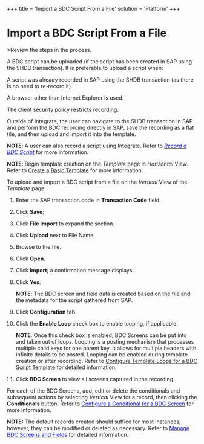 +++
title = 'Import a BDC Script From a File'
solution = 'Platform'
+++

# Import a BDC Script From a File

<span id="Post Data using a BDC Script Steps" class="popUpLink">\>Review
the steps in the process. </span>

A BDC script can be uploaded (if the script has been created in SAP
using the SHDB transaction). It is preferable to upload a script when:

A script was already recorded in SAP using the SHDB transaction (as
there is no need to re-record it).

A browser other than Internet Explorer is used.

The client security policy restricts recording.

Outside of Integrate, the user can navigate to the SHDB transaction in
SAP and perform the BDC recording directly in SAP, save the recording as
a flat file, and then upload and import it into the template.

**NOTE**: A user can also record a script using Integrate. Refer to
[*<span style="color: #0000ff;">Record a BDC
Script</span>*](Record_a_BDC_Script.htm) for more information.

**NOTE**: Begin template creation on the *Template* page in *Horizontal*
View. Refer to [Create a Basic Template](Create_a_Basic_Template.htm)
for more information.

To upload and import a BDC script from a file on the *Vertical* View of
the *Template* page:

1.  Enter the SAP transaction code in **Transaction Code** field.

2.  Click **Save**;

3.  Click **File Import** to expand the section.

4.  Click **Upload** next to File Name.

5.  Browse to the file.

6.  Click **Open**.

7.  Click **Import**; a confirmation message displays.

8.  Click **Yes**.
    
    **NOTE**: The BDC screen and field data is created based on the file
    and the metadata for the script gathered from SAP.

9.  Click **Configuration** tab.

10. Click the **Enable Loop** check box to enable looping, if
    applicable.
    
    **NOTE**: Once this check box is enabled, BDC Screens can be put
    into and taken out of loops. Looping is a posting mechanism that
    processes multiple child keys for one parent key. It allows for
    multiple headers with infinite details to be posted. Looping can be
    enabled during template creation or after recording. Refer to
    [Configure Template Loops for a BDC Script
    Template](Configure_Template_LoopsBDC.htm) for detailed
    information. 

11. Click **BDC Screen** to view all screens captured in the recording.

For each of the BDC Screens, add, edit or delete the conditionals and
subsequent actions by selecting *Vertical* View for a record, then
clicking the **Conditionals** button. Refer to
[*<span style="color: #0000ff;font-style: normal;">Configure a
Conditional for a BDC Screen</span>*](ConfigureConditionalBDCScrn.htm)
for more information. 

**NOTE:** The default records created should suffice for most instances;
however, they can be modified or deleted as necessary. Refer to
[*<span style="color: #0000ff;font-style: normal;">Manage BDC Screens
and Fields</span>*](Manage_BDC_Screens_and_Fields.htm) for detailed
information.
